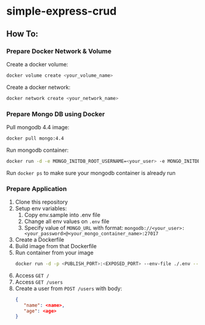 # simple-express-crud

## How To:

### Prepare Docker Network & Volume

Create a docker volume:

```bash
docker volume create <your_volume_name>
```

Create a docker network:

```bash
docker network create <your_network_name>
```

### Prepare Mongo DB using Docker

Pull mongodb 4.4 image:
```bash
docker pull mongo:4.4
```

Run mongodb container:

```bash
docker run -d -e MONGO_INITDB_ROOT_USERNAME=<your_user> -e MONGO_INITDB_ROOT_PASSWORD=<your_password> --name <your_mongo_container_name> --volume <your_volume_name>:/data/db --network <your_network_name> mongo:4.4
```

Run `docker ps` to make sure your mongodb container is already run


### Prepare Application

1. Clone this repository
2. Setup env variables:
    1. Copy env.sample into .env file
    2. Change all env values on `.env` file
    3. Specify value of `MONGO_URL` with format: `mongodb://<your_user>:<your_password>@<your_mongo_container_name>:27017`
3. Create a Dockerfile
4. Build image from that Dockerfile
5. Run container from your image
   ```bash
   docker run -d -p <PUBLISH_PORT>:<EXPOSED_PORT> --env-file ./.env --network <your_network_name> <IMAGE_NAME>
   ```
6. Access `GET /`
7. Access `GET /users`
8. Create a user from `POST /users` with body:
   ```json
   {
      "name": <name>,
      "age": <age>
   }
   ```
